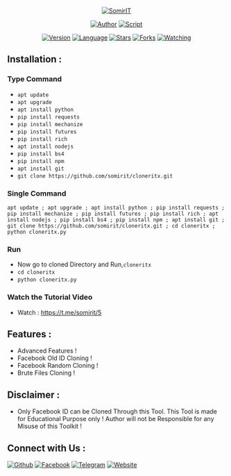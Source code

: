 <p align="center">
<a href="https://github.com/somirit/cloneritx.git"><img title="SomirIT" src="https://img.shields.io/badge/SomirIT-Facebook Old ID'Z Cloning Tool-blue?style=for-the-badge&logo=github"></a>
<p align="center">
<a href="https://github.com/somirit"><img title="Author" src="https://img.shields.io/badge/Author-somirit-red.svg?style=for-the-badge&logo=github"></a>
<a href="#"><img title="Script" src="https://img.shields.io/badge/Script%20-Encrypted-green?style=for-the-badge"></a>
</p>
<p align="center">
<a href="#"><img title="Version" src="https://img.shields.io/badge/Version-2.0-green.svg?style=flat-square"></a>
<a href="#"><img title="Language" src="https://img.shields.io/badge/Language-Python-blue.svg?style=flat-square"></a>
<a href="https://github.com/somirit/cloneritx/stargazers/"><img title="Stars" src="https://img.shields.io/github/stars/somirit/cloneritx?color=red&style=flat-square"></a>
<a href="https://github.com/somirit/cloneritx/network/members"><img title="Forks" src="https://img.shields.io/github/forks/somirit/cloneritx?color=red&style=flat-square"></a>
<a href="https://github.com/somirit/cloneritx/watchers"><img title="Watching" src="https://img.shields.io/github/watchers/somirit/cloneritx?label=Watchers&color=blue&style=flat-square"></a>
</p>

## Installation :
### Type Command
* `apt update`
* `apt upgrade`
* `apt install python`
* `pip install requests`
* `pip install mechanize`
* `pip install futures`
* `pip install rich`
* `apt install nodejs`
* `pip install bs4`
* `pip install npm`
* `apt install git`
* `git clone https://github.com/somirit/cloneritx.git`

### Single Command
```
apt update ; apt upgrade ; apt install python ; pip install requests ; pip install mechanize ; pip install futures ; pip install rich ; apt install nodejs ; pip install bs4 ; pip install npm ; apt install git ; git clone https://github.com/somirit/cloneritx.git ; cd cloneritx ; python cloneritx.py
```
### Run
* Now go to cloned Directory and Run,`cloneritx`
* `cd cloneritx`
* `python cloneritx.py`

### Watch the Tutorial Video
* Watch : https://t.me/somirit/5

## Features :
* Advanced Features !
* Facebook Old ID Cloning  !
* Facebook Random Cloning !
* Brute Files Cloning !

## Disclaimer :
* Only Facebook ID can be Cloned Through this Tool.
This Tool is made for Educational Purpose only !
Author will not be Responsible for any Misuse of this Toolkit !

## Connect with Us :
[![Github](https://img.shields.io/badge/Github-somirit-green?style=for-the-badge&logo=github)](https://github.com/somirit)
[![Facebook](https://img.shields.io/badge/Facebook-somirit-blue?style=for-the-badge&logo=facebook)](https://www.facebook.com/somirgc.it)
[![Telegram](https://img.shields.io/badge/Telegram-somirit-9cf?style=for-the-badge&logo=telegram)](https://t.me/somirit)
[![Website](https://img.shields.io/badge/Website-somirit-red?style=for-the-badge&logo=website)](https://somirgc.com/somirit)
